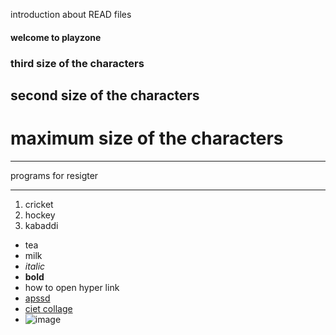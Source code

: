 introduction about READ files
#### welcome to playzone
### third size of the characters
## second size of the characters
# maximum size of the characters

***
programs for resigter 
***

1. cricket
2. hockey
3. kabaddi

- tea
- milk
- *italic*
- **bold**
- how to open hyper link
- [apssd](https://www.apssdc.in) 
- [ciet collage](http://www.chalapathiengg.ac.in)
- ![image](https://images.app.goo.gl/Cmay9EocjgPwCT7g6)
